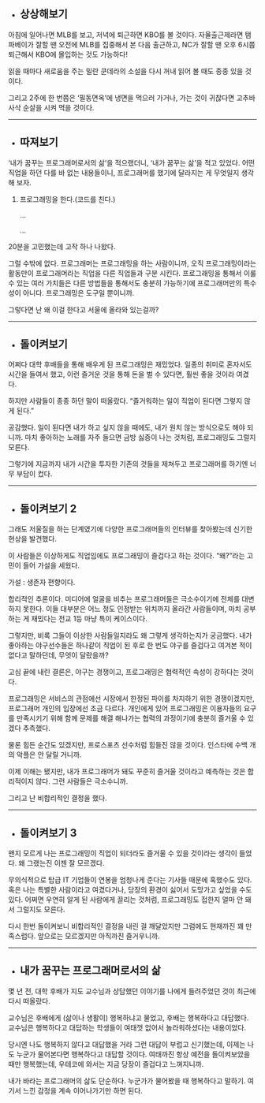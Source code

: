 - ## 상상해보기

아침에 일어나면 MLB를 보고, 저녁에 퇴근하면 KBO를 볼 것이다. 자율출근제라면 탬파베이가 잘할 땐 오전에 MLB를 집중해서 본 다음 출근하고, NC가 잘할 땐 오후 6시쯤 퇴근해서 KBO에 몰입하는 것도 가능하다!

읽을 때마다 새로움을 주는 밀란 쿤데라의 소설을 다시 꺼내 읽어 볼 때도 종종 있을 것이다.

그리고 2주에 한 번쯤은 ‘필동면옥’에 냉면을 먹으러 가거나, 가는 것이 귀찮다면 고추바사삭 순살을 시켜 먹을 것이다.

---
- ## 따져보기

‘내가 꿈꾸는 프로그래머로서의 삶’을 적으랬더니, ‘내가 꿈꾸는 삶’을 적고 있었다. 어떤 직업을 하던 다를 바 없는 내용들이니, 프로그래머를 했기에 달라지는 게 무엇일지 생각해 보자.

1. 프로그래밍을 한다.(코드를 친다.)

   …

   …


20분을 고민했는데 고작 하나 나왔다.

그럴 수밖에 없다. 프로그래머는 프로그래밍을 하는 사람이니까, 오직 프로그래밍이라는 활동만이 프로그래머라는 직업을 다른 직업들과 구분 시킨다. 
프로그래밍을 통해서 이룰 수 있는 여러 가치들은 다른 방법들을 통해서도 충분히 가능하기에 프로그래머만의 특수성이 아니다. 프로그래밍은 도구일 뿐이니까.

그렇다면 난 왜 이걸 한다고 서울에 올라와 있는걸까?

---
- ## 돌이켜보기

어쩌다 대학 후배들을 통해 배우게 된 프로그래밍은 재밌었다. 일종의 취미로 혼자서도 시간을 들여서 했고, 이런 즐거운 것을 통해 돈을 벌 수 있다면, 훨씬 좋을 것이라 여겼다.

하지만 사람들이 종종 하던 말이 떠올랐다. “즐거워하는 일이 직업이 된다면 그렇지 않게 된다.”

공감했다. 일이 된다면 내가 하고 싶지 않을 때에도, 내가 원치 않는 방식으로도 해야 되니까. 마치 좋아하는 노래를 자주 들으면 금방 싫증이 나는 것처럼, 프로그래밍도 그럴지 모른다.

그렇기에 지금까지 내가 시간을 투자한 기존의 것들을 제쳐두고 프로그래머를 하기엔 너무 부담이 컸다.

---

- ## 돌이켜보기 2

그래도 저울질을 하는 단계였기에 다양한 프로그래머들의 인터뷰를 찾아봤는데 신기한 현상을 발견했다.

이 사람들은 이상하게도 직업임에도 프로그래밍이 즐겁다고 하는 것이다. “왜?”라는 고민이 들어 가설을 세웠다.

가설 : 생존자 편향이다.

합리적인 추론이다. 미디어에 얼굴을 비추는 프로그래머들은 극소수이기에 전체를 대변하지 못한다. 이들 대부분은 어느 정도 인정받는 위치까지 올라간 사람들이며, 마치 공부하는 게 재밌다는 전교 1등 마냥 특이 케이스이다.


그렇지만, 비록 그들이 이상한 사람들일지라도 왜 그렇게 생각하는지가 궁금했다. 내가 좋아하는 야구선수들은 하나같이 직업이 된 후로 한 번도 야구를 즐겁다고 여겨본 적이 없다고 말하던데, 무엇이 달랐을까?

고심 끝에 내린 결론은, 야구는 경쟁이고, 프로그래밍은 협력적인 속성이 강하다는 것이다.

프로그래밍은 서비스의 관점에선 시장에서 한정된 파이를 차지하기 위한 경쟁이겠지만, 프로그래머 개인의 입장에선 조금 다르다. 개인에게 있어 프로그래밍은 이용자들의 요구를 만족시키기 위해 함께 문제를 해결 해나가는 협력의 과정이기에 충분히 즐거울 수 있겠다 추측했다. 

물론 힘든 순간도 있겠지만, 프로스포츠 선수처럼 힘들진 않을 것이다. 인스타에 수백 개의 악플은 안 달릴 거니까.

이제 이해는 됐지만, 내가 프로그래머가 돼도 꾸준히 즐거울 것이라고 예측하는 것은 합리적이지 않다. 그런 사람들은 극소수니까.

그리고 난 비합리적인 결정을 했다.

---

- ## 돌이켜보기 3

왠지 모르게 나는 프로그래밍이 직업이 되더라도 즐거울 수 있을 것이라는 생각이 들었다. 왜 그랬는진 이젠 잘 모르겠다.

무의식적으로 탑급 IT 기업들이 연봉을 엄청나게 준다는 기사들 때문에 혹했수도 있다. 혹은 나는 특별한 사람이라고 여겼다거나, 당장의 환경이 싫어서 도망가고 싶었을 수도 있다. 어쩌면 우연히 알게 된 사람에게 끌리는 것처럼, 프로그래밍도 접한지 얼마 안 돼서 그럴지도 모른다.
 
다시 한번 돌이켜보니 비합리적인 결정을 내린 걸 깨달았지만 그럼에도 현재까진 꽤 만족스럽다. 앞으로는 모르겠지만 아직까진 즐거우니까.

---
- ## 내가 꿈꾸는 프로그래머로서의 삶

몇 년 전, 대학 후배가 지도 교수님과 상담했던 이야기를 나에게 들려주었던 것이 최근에 다시 떠올랐다.

교수님은 후배에게 (삶이나 생활이) 행복하냐고 물었고, 후배는 행복하다고 대답했다. 교수님은 행복하다고 대답하는 학생들이 여태껏 없어서 놀라워하셨다는 내용이었다.

당시엔 나도 행복하지 않다고 대답했을 거라 그런 대답이 부럽고 신기했는데, 이제는 나도 누군가 물어본다면 행복하다고 대답할 것이다. 여태까진 항상 예전을 돌이켜보았을 때만 행복했는데, 우테코에 와서는 지금 당장이 즐겁다고 느껴지니까.

내가 바라는 프로그래머의 삶도 단순하다. 누군가가 물어봤을 때 행복하다고 말하기. 여기서 느낀 감정을 계속 이어나가기만 하면 된다.
